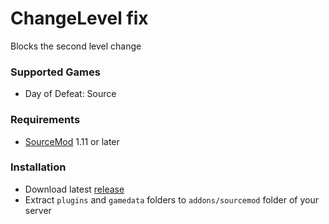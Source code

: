 # ChangeLevel fix

Blocks the second level change

### Supported Games

* Day of Defeat: Source

### Requirements

* [SourceMod](https://www.sourcemod.net) 1.11 or later

### Installation

* Download latest [release](https://github.com/dronelektron/change-level-fix/releases)
* Extract `plugins` and `gamedata` folders to `addons/sourcemod` folder of your server

